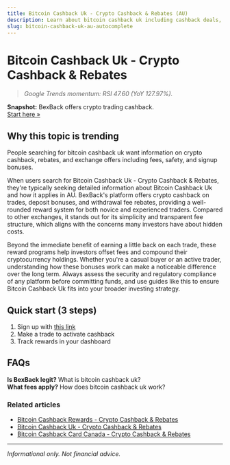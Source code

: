 ```yaml
---
title: Bitcoin Cashback Uk - Crypto Cashback & Rebates (AU)
description: Learn about bitcoin cashback uk including cashback deals, bonus offers, and how to maximize your crypto rewards.
slug: bitcoin-cashback-uk-au-autocomplete
---
```


# Bitcoin Cashback Uk - Crypto Cashback & Rebates

> _Google Trends momentum: RSI 47.60 (YoY 127.97%)._

**Snapshot:** BexBack offers crypto trading cashback.  
[Start here »](https://link.bexback.com/vfPttJ)

## Why this topic is trending

People searching for bitcoin cashback uk want information on crypto cashback, rebates, and exchange offers including fees, safety, and signup bonuses.

When users search for Bitcoin Cashback Uk - Crypto Cashback & Rebates, they're typically seeking detailed information about Bitcoin Cashback Uk and how it applies in AU. BexBack's platform offers crypto cashback on trades, deposit bonuses, and withdrawal fee rebates, providing a well-rounded reward system for both novice and experienced traders. Compared to other exchanges, it stands out for its simplicity and transparent fee structure, which aligns with the concerns many investors have about hidden costs.

Beyond the immediate benefit of earning a little back on each trade, these reward programs help investors offset fees and compound their cryptocurrency holdings. Whether you're a casual buyer or an active trader, understanding how these bonuses work can make a noticeable difference over the long term. Always assess the security and regulatory compliance of any platform before committing funds, and use guides like this to ensure Bitcoin Cashback Uk fits into your broader investing strategy.

## Quick start (3 steps)

1) Sign up with [this link](https://link.bexback.com/vfPttJ)  
2) Make a trade to activate cashback  
3) Track rewards in your dashboard

## FAQs

**Is BexBack legit?** What is bitcoin cashback uk?  
**What fees apply?** How does bitcoin cashback uk work?



### Related articles

- [Bitcoin Cashback Rewards - Crypto Cashback & Rebates](/content/pages/bitcoin-cashback-rewards.md)
- [Bitcoin Cashback Uk - Crypto Cashback & Rebates](/content/pages/bitcoin-cashback-uk.md)
- [Bitcoin Cashback Card Canada - Crypto Cashback & Rebates](/content/pages/bitcoin-cashback-card-canada.md)

---

_Informational only. Not financial advice._
